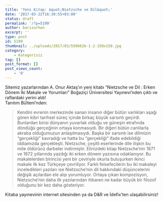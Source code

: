 ```yaml
---
title: 'Yeni Kitap: &quot;Nietzsche ve Dil&quot;'
date: '2017-03-22T16:30:55+03:00'
status: draft
permalink: '/?p=5199'
author: barisurhan
excerpt: ''
type: post
id: 5199
thumbnail: ../uploads/2017/03/550662b-1-2-150x150.jpg
category:
    - Kategorisiz
tag: []
post_format: []
post_views_count:
    - '0'
---
```

Sitemiz yazarlarından A. Onur Aktaş’ın yeni kitabı “Nietzsche ve Dil : Erken Dönem İki Makale ve Yorumları” Boğaziçi Üniversitesi Yayınevi’nden çıktı ve raflardaki yerini aldı!  
Tanıtım Bülteni’nden:

> Kendini evrenin merkezinde sanan insanın diğer bütün varlıkları aşağı gören kibri tarihsel süreç içinde birkaç büyük sarsıntı geçirdi. Bunlardan birisi dünyanın yuvarlak olduğu ve güneşin etrafında döndüğü gerçeğinin ortaya konmasıydı. Bir diğeri bütün canlılarla akraba olduğumuzun anlaşılmasıydı. Başka bir sarsıntı ise dilimizin “gerçekliği” kavradığı ve hatta bu “gerçekliği” ifade edebildiği iddiamızda gerçekleşti. Nietzsche, çeşitli eserlerinde dile ilişkin bu mite öldürücü darbeler indirmiştir. Elinizdeki kitap Nietzsche’nin 1871 ve 1872 yıllarında yazdığı iki erken dönem yazısına odaklanıyor. Bu makalelerden birincisi yeni bir çeviriyle okurla buluşurken ikinci makale ilk kez Türkçeye çevriliyor. Farklı felsefecilerin bu iki makaleyi inceledikleri yazıları ise Nietzsche’nin dil hakkındaki düşüncelerini değişik açılardan ele alıp yorumluyor. Ortaya çıkan kompozisyon, Nietzsche’nin daha ilk yazılarından itibaren ne kadar büyük bir filozof olduğunu bir kez daha gösteriyor.

Kitaba yayınevinin internet sitesinden ya da D&amp;R ve İdefix’ten ulaşabilirsiniz!